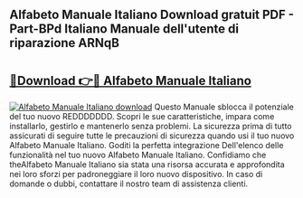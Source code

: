 ## Alfabeto Manuale Italiano Download gratuit PDF - Part-BPd Italiano Manuale dell'utente di riparazione ARNqB

# <h2><a href="http://dfaft7.blite.top/?on=Alfabeto+Manuale+Italiano">🔗Download 👉🔴 Alfabeto Manuale Italiano</a></h2>

[![Alfabeto Manuale Italiano download](https://i.imgur.com/lujVjoI.png)](http://dfaft7.blite.top/?on=Alfabeto+Manuale+Italiano)
Questo Manuale sblocca il potenziale del tuo nuovo REDDDDDDD. Scopri le sue caratteristiche, impara come installarlo, gestirlo e mantenerlo senza problemi. La sicurezza prima di tutto assicurati di seguire tutte le precauzioni di sicurezza quando usi il tuo nuovo Alfabeto Manuale Italiano. Goditi la perfetta integrazione Dell'elenco delle funzionalità nel tuo nuovo Alfabeto Manuale Italiano. Confidiamo che theAlfabeto Manuale Italiano sia stata una risorsa accurata e approfondita nei loro sforzi per padroneggiare il loro nuovo dispositivo. In caso di domande o dubbi, contattare il nostro team di assistenza clienti.
